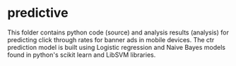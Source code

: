 # predictive
This folder contains python code (source) and analysis results (analysis) for predicting click through rates for banner ads in mobile devices.
The ctr prediction model is built using Logistic regression and Naive Bayes models found in python's scikit learn and LibSVM libraries.
